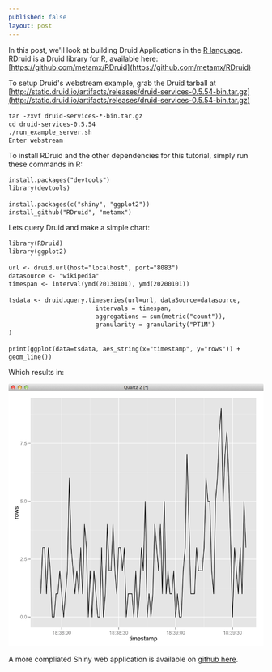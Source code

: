 ```yaml
---
published: false
layout: post
---
```


In this post, we'll look at building Druid Applications in the [R language](http://www.r-project.org/). RDruid is a Druid library for R, available here: [https://github.com/metamx/RDruid](https://github.com/metamx/RDruid) 

To setup Druid's webstream example, grab the Druid tarball at [http://static.druid.io/artifacts/releases/druid-services-0.5.54-bin.tar.gz](http://static.druid.io/artifacts/releases/druid-services-0.5.54-bin.tar.gz)

	tar -zxvf druid-services-*-bin.tar.gz
    cd druid-services-0.5.54
    ./run_example_server.sh
    Enter webstream

To install RDruid and the other dependencies for this tutorial, simply run these commands in R:

	install.packages("devtools")
	library(devtools)
 
	install.packages(c("shiny", "ggplot2"))
	install_github("RDruid", "metamx")

Lets query Druid and make a simple chart:

	library(RDruid)
    library(ggplot2)
    
    url <- druid.url(host="localhost", port="8083")
    datasource <- "wikipedia"
    timespan <- interval(ymd(20130101), ymd(20200101))

    tsdata <- druid.query.timeseries(url=url, dataSource=datasource,
                            intervals = timespan,
                            aggregations = sum(metric("count")),
                            granularity = granularity("PT1M")
    )
    
	print(ggplot(data=tsdata, aes_string(x="timestamp", y="rows")) + geom_line())
    
Which results in:

![Druid GGPlot Time Series](/_posts/r_druid_ggplot.png)
  
A more compliated Shiny web application is available on [github here](https://github.com/rjurney/druid-application-development/tree/master/R).


